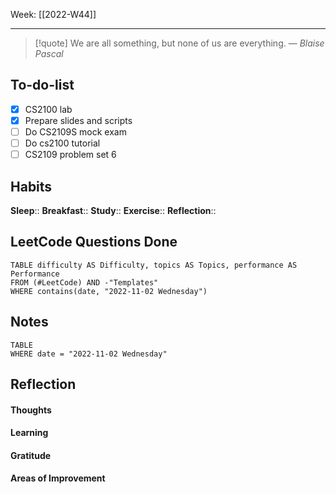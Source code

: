 Week: [[2022-W44]]
- - -
>[!quote]
> We are all something, but none of us are everything.
> — <cite>Blaise Pascal</cite>

## To-do-list
- [x] CS2100 lab
- [x] Prepare slides and scripts
- [ ] Do CS2109S mock exam
- [ ] Do cs2100 tutorial  
- [ ] CS2109 problem set 6
## Habits
**Sleep**:: 
**Breakfast**::
**Study**:: 
**Exercise**:: 
**Reflection**:: 

## LeetCode Questions Done
```dataview
TABLE difficulty AS Difficulty, topics AS Topics, performance AS Performance
FROM (#LeetCode) AND -"Templates"
WHERE contains(date, "2022-11-02 Wednesday") 
```

## Notes
```dataview
TABLE
WHERE date = "2022-11-02 Wednesday"
```

## Reflection
#### Thoughts 
#### Learning 
#### Gratitude
#### Areas of Improvement